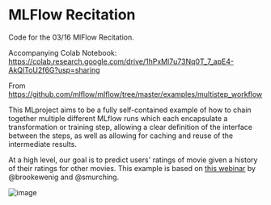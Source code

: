 # MLFlow Recitation
Code for the 03/16 MlFlow Recitation.


Accompanying Colab Notebook: https://colab.research.google.com/drive/1hPxMl7u73Nq0T_7_apE4-AkQlToU2f6G?usp=sharing

From https://github.com/mlflow/mlflow/tree/master/examples/multistep_workflow

This MLproject aims to be a fully self-contained example of how to chain together multiple different MLflow runs which each encapsulate a transformation or training step, allowing a clear definition of the interface between the steps, as well as allowing for caching and reuse of the intermediate results.

At a high level, our goal is to predict users' ratings of movie given a history of their ratings for other movies. This example is based on [this webinar](https://www.databricks.com/blog/2018/07/13/scalable-end-to-end-deep-learning-using-tensorflow-and-databricks-on-demand-webinar-and-faq-now-available.html) by @brookewenig and @smurching.

![image](https://user-images.githubusercontent.com/14112602/225777789-ac07c66e-37bc-49f0-8156-26d173f81fc8.png)

